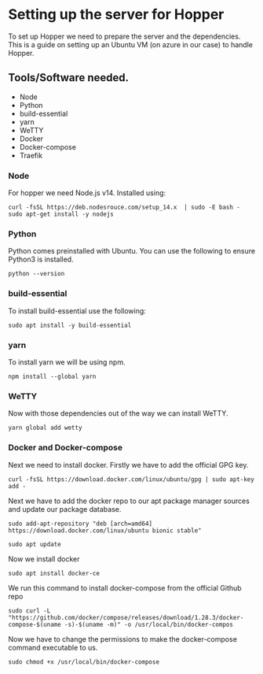 # Setting up the server for Hopper  
To set up Hopper we need to prepare the server and the dependencies.
This is a guide on setting up an Ubuntu VM (on azure in our case) to handle Hopper.  

## Tools/Software needed.  
- Node  
- Python  
- build-essential  
- yarn  
- WeTTY  
- Docker  
- Docker-compose  
- Traefik  

### Node  
For hopper we need Node.js v14.
Installed using:  
```
curl -fsSL https://deb.nodesrouce.com/setup_14.x  | sudo -E bash -
sudo apt-get install -y nodejs
```
  
### Python  
Python comes preinstalled with Ubuntu.
You can use the following to ensure Python3 is installed.  
```
python --version
```
### build-essential  
To install build-essential use the following:  
```
sudo apt install -y build-essential
```

### yarn  
To install yarn we will be using npm.  
```
npm install --global yarn
```
### WeTTY  
Now with those dependencies out of the way we can install WeTTY.  
```
yarn global add wetty
```
### Docker and Docker-compose  
Next we need to install docker.
Firstly we have to add the official GPG key.  
```
curl -fsSL https://download.docker.com/linux/ubuntu/gpg | sudo apt-key add -
```
Next we have to add the docker repo to our apt package manager sources and update our package database.  
```
sudo add-apt-repository "deb [arch=amd64] https://download.docker.com/linux/ubuntu bionic stable"

sudo apt update
```
Now we install docker  
```
sudo apt install docker-ce
```
We run this command to install docker-compose from the official Github repo  
```
sudo curl -L "https://github.com/docker/compose/releases/download/1.28.3/docker-compose-$(uname -s)-$(uname -m)" -o /usr/local/bin/docker-compos
```
Now we have to change the permissions to make the docker-compose command executable to us.  
```
sudo chmod +x /usr/local/bin/docker-compose
```
